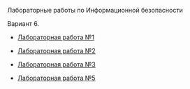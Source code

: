Лабораторные работы по Информационной безопасности

Вариант 6.

- [Лабораторная работа №1](https://github.com/a1unade/Cybersecurity/tree/main/1)


- [Лабораторная работа №2](https://github.com/a1unade/Cybersecurity/tree/main/2)

- [Лабораторная работа №3](https://github.com/a1unade/Cybersecurity/tree/main/3)

- [Лабораторная работа №5](https://github.com/a1unade/Cybersecurity/tree/main/5)